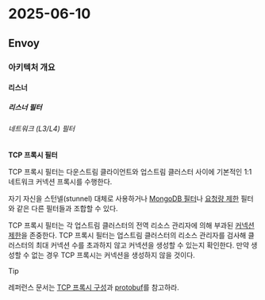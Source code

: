 # 2025-06-10

## Envoy

### 아키텍처 개요

#### 리스너

##### 리스너 필터

###### 네트워크 (L3/L4) 필터

**TCP 프록시 필터**

TCP 프록시 필터는 다운스트림 클라이언트와 업스트림 클러스터 사이에 기본적인 1:1 네트워크 커넥션 프록시를 수행한다.

자기 자신을 스턴넬(stunnel) 대체로 사용하거나 [MongoDB 필터][protocols-mongodb]나 [요청량 제한][filter-rate-limit] 필터와 같은 다른 필터들과 조합할 수 있다.

TCP 프록시 필터는 각 업스트림 클러스터의 전역 리소스 관리자에 의해 부과된 [커넥션 제한][api-cluster-max-connections]을 존중한다. TCP 프록시 필터는 업스트림 클러스터의 리소스 관리자를 검사해 클러스터의 최대 커넥션 수를 초과하지 않고 커넥션을 생성할 수 있는지 확인한다. 만약 생성할 수 없는 경우 TCP 프록시는 커넥션을 생성하지 않을 것이다.

> [!TIP]
> 
> 레퍼런스 문서는 [TCP 프록시 구성][network-filters]과 [protobuf][api-extension-tcp-proxy]를 참고하라.



[protocols-mongodb]: https://www.envoyproxy.io/docs/envoy/latest/intro/arch_overview/other_protocols/mongo#arch-overview-mongo
[filter-rate-limit]: https://www.envoyproxy.io/docs/envoy/latest/configuration/listeners/network_filters/rate_limit_filter#config-network-filters-rate-limit
[api-cluster-max-connections]: https://www.envoyproxy.io/docs/envoy/latest/api-v3/config/cluster/v3/circuit_breaker.proto#envoy-v3-api-field-config-cluster-v3-circuitbreakers-thresholds-max-connections
[network-filters]: https://www.envoyproxy.io/docs/envoy/latest/configuration/listeners/network_filters/network_filters#config-network-filters
[api-extension-tcp-proxy]: https://www.envoyproxy.io/docs/envoy/latest/api-v3/extensions/filters/network/tcp_proxy/v3/tcp_proxy.proto#envoy-v3-api-msg-extensions-filters-network-tcp-proxy-v3-tcpproxy
